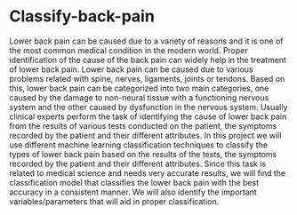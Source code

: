 # Classify-back-pain
Lower back pain can be caused due to a variety of reasons and it is one of the most common medical condition in the modern world. Proper identification of the cause of the back pain can widely help in the treatment of lower back pain. Lower back pain can be caused due to various problems related with spine, nerves, ligaments, joints or tendons. Based on this, lower back pain can be categorized into two main categories, one caused by the damage to non-neural tissue with a functioning nervous system and the other caused by dysfunction in the nervous system. Usually clinical experts perform the task of identifying the cause of lower back pain from the results of various tests conducted on the patient, the symptoms recorded by the patient and their different attributes.
In this project we will use different machine learning classification techniques to classify the types of lower back pain based on the results of the tests, the symptoms recorded by the patient and their different attributes. Since this task is related to medical science and needs very accurate results, we will find the classification model that classifies the lower back pain with the best accuracy in a consistent manner. We will also identify the important variables/parameters that will aid in proper classification.
